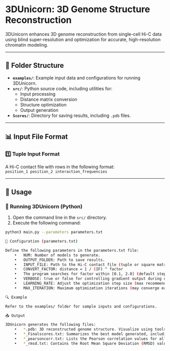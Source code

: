 # 3DUnicorn: 3D Genome Structure Reconstruction
3DUnicorn enhances 3D genome reconstruction from single-cell Hi-C data using blind super-resolution and optimization for accurate, high-resolution chromatin modeling.

---

## 📂 Folder Structure  

- **`examples/`**: Example input data and configurations for running 3DUnicorn.  
- **`src/`**: Python source code, including utilities for:  
  - Input processing  
  - Distance matrix conversion  
  - Structure optimization  
  - Output generation  
- **`Scores/`**: Directory for saving results, including `.pdb` files.  

---

## 📊 Input File Format  

### 1️⃣ **Tuple Input Format**  
A Hi-C contact file with rows in the following format:  
`position_1 position_2 interaction_frequencies`  

---

## 🚀 Usage  

### 🐍 **Running 3DUnicorn (Python)**  

1. Open the command line in the `src/` directory.  
2. Execute the following command:  

```bash
python3 main.py --parameters parameters.txt

🔧 Configuration (parameters.txt)

Define the following parameters in the parameters.txt file:
	•	NUM: Number of models to generate.
	•	OUTPUT_FOLDER: Path to save results.
	•	INPUT_FILE: Path to the Hi-C contact file (tuple or square matrix format).
	•	CONVERT_FACTOR: distance = 1 / (IF) ^ factor		
	•	The program searches for factor within [0.1, 2.0] (default step size: 0.1) if not specified.
	•	VERBOSE: true or false for controlling gradient output during optimization.
	•	LEARNING_RATE: Adjust the optimization step size (max recommended: 1).
	•	MAX_ITERATION: Maximum optimization iterations (may converge earlier).

🔍 Example

Refer to the examples/ folder for sample inputs and configurations.

📤 Output

3DUnicorn generates the following files:
	•	*.pdb: 3D reconstructed genome structure. Visualize using tools like PyMOL, Chimera, or GenomeFlow.
	•	*_Finalscores.txt: Summarizes the best model generated, including Spearman correlation, Pearson correlation, and other 			key metrics.
	•	*_pearsoncorr.txt: Lists the Pearson correlation values for all generated models.
	•	*_rmsd.txt: Contains the Root Mean Square Deviation (RMSD) values for all generated models.


